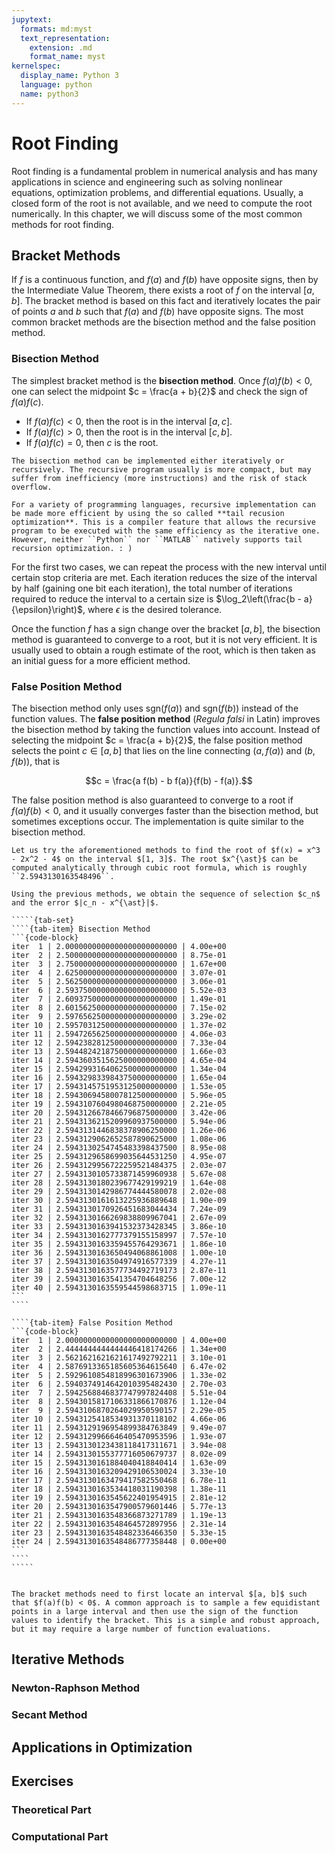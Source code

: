 ```yaml
---
jupytext:
  formats: md:myst
  text_representation:
    extension: .md
    format_name: myst
kernelspec:
  display_name: Python 3
  language: python
  name: python3
---
```


# Root Finding

Root finding is a fundamental problem in numerical analysis and has many applications in science and engineering such as solving nonlinear equations, optimization problems, and differential equations. Usually, a closed form of the root is not available, and we need to compute the root numerically. In this chapter, we will discuss some of the most common methods for root finding.

## Bracket Methods

If $f$ is a continuous function, and $f(a)$ and $f(b)$ have opposite signs, then by the Intermediate Value Theorem, there exists a root of $f$ on the interval $[a, b]$. The bracket method is based on this fact and iteratively locates the pair of points $a$ and $b$ such that $f(a)$ and $f(b)$ have opposite signs. The most common bracket methods are the bisection method and the false position method.

### Bisection Method

The simplest bracket method is the **bisection method**. Once $f(a)f(b) < 0$, one can select the midpoint $c = \frac{a + b}{2}$ and check the sign of $f(a) f(c)$.

- If $f(a)f(c) < 0$, then the root is in the interval $[a, c]$.
- If $f(a)f(c) > 0$, then the root is in the interval $[c, b]$.
- If $f(a)f(c) = 0$, then $c$ is the root.

```{margin} Iterative vs Recursive
The bisection method can be implemented either iteratively or recursively. The recursive program usually is more compact, but may suffer from inefficiency (more instructions) and the risk of stack overflow.

For a variety of programming languages, recursive implementation can be made more efficient by using the so called **tail recusion optimization**. This is a compiler feature that allows the recursive program to be executed with the same efficiency as the iterative one. However, neither ``Python`` nor ``MATLAB`` natively supports tail recursion optimization. : )
```

For the first two cases, we can repeat the process with the new interval until certain stop criteria are met. Each iteration reduces the size of the interval by half (gaining one bit each iteration), the total number of iterations required to reduce the interval to a certain size is $\log_2\left(\frac{b - a}{\epsilon}\right)$, where $\epsilon$ is the desired tolerance.

Once the function $f$ has a sign change over the bracket $[a, b]$, the bisection method is guaranteed to converge to a root, but it is not very efficient. It is usually used to obtain a rough estimate of the root, which is then taken as an initial guess for a more efficient method.

### False Position Method

The bisection method only uses $\text{sgn}(f(a))$ and $\text{sgn}(f(b))$ instead of the function values. The **false position method** (*Regula falsi* in Latin) improves the bisection method by taking the function values into account. Instead of selecting the midpoint $c = \frac{a + b}{2}$, the false position method selects the point $c\in[a, b]$ that lies on the line connecting $(a, f(a))$ and $(b, f(b))$, that is

$$c = \frac{a f(b) - b f(a)}{f(b) - f(a)}.$$

The false position method is also guaranteed to converge to a root if $f(a)f(b) < 0$, and it usually converges faster than the bisection method, but sometimes exceptions occur. The implementation is quite similar to the bisection method.

``````{prf:example}
Let us try the aforementioned methods to find the root of $f(x) = x^3 - 2x^2 - 4$ on the interval $[1, 3]$. The root $x^{\ast}$ can be computed analytically through cubic root formula, which is roughly ``2.5943130163548496``.

Using the previous methods, we obtain the sequence of selection $c_n$ and the error $|c_n - x^{\ast}|$.

`````{tab-set}
````{tab-item} Bisection Method
```{code-block}
iter  1 | 2.0000000000000000000000000 | 4.00e+00
iter  2 | 2.5000000000000000000000000 | 8.75e-01
iter  3 | 2.7500000000000000000000000 | 1.67e+00
iter  4 | 2.6250000000000000000000000 | 3.07e-01
iter  5 | 2.5625000000000000000000000 | 3.06e-01
iter  6 | 2.5937500000000000000000000 | 5.52e-03
iter  7 | 2.6093750000000000000000000 | 1.49e-01
iter  8 | 2.6015625000000000000000000 | 7.15e-02
iter  9 | 2.5976562500000000000000000 | 3.29e-02
iter 10 | 2.5957031250000000000000000 | 1.37e-02
iter 11 | 2.5947265625000000000000000 | 4.06e-03
iter 12 | 2.5942382812500000000000000 | 7.33e-04
iter 13 | 2.5944824218750000000000000 | 1.66e-03
iter 14 | 2.5943603515625000000000000 | 4.65e-04
iter 15 | 2.5942993164062500000000000 | 1.34e-04
iter 16 | 2.5943298339843750000000000 | 1.65e-04
iter 17 | 2.5943145751953125000000000 | 1.53e-05
iter 18 | 2.5943069458007812500000000 | 5.96e-05
iter 19 | 2.5943107604980468750000000 | 2.21e-05
iter 20 | 2.5943126678466796875000000 | 3.42e-06
iter 21 | 2.5943136215209960937500000 | 5.94e-06
iter 22 | 2.5943131446838378906250000 | 1.26e-06
iter 23 | 2.5943129062652587890625000 | 1.08e-06
iter 24 | 2.5943130254745483398437500 | 8.95e-08
iter 25 | 2.5943129658699035644531250 | 4.95e-07
iter 26 | 2.5943129956722259521484375 | 2.03e-07
iter 27 | 2.5943130105733871459960938 | 5.67e-08
iter 28 | 2.5943130180239677429199219 | 1.64e-08
iter 29 | 2.5943130142986774444580078 | 2.02e-08
iter 30 | 2.5943130161613225936889648 | 1.90e-09
iter 31 | 2.5943130170926451683044434 | 7.24e-09
iter 32 | 2.5943130166269838809967041 | 2.67e-09
iter 33 | 2.5943130163941532373428345 | 3.86e-10
iter 34 | 2.5943130162777379155158997 | 7.57e-10
iter 35 | 2.5943130163359455764293671 | 1.86e-10
iter 36 | 2.5943130163650494068861008 | 1.00e-10
iter 37 | 2.5943130163504974916577339 | 4.27e-11
iter 38 | 2.5943130163577734492719173 | 2.87e-11
iter 39 | 2.5943130163541354704648256 | 7.00e-12
iter 40 | 2.5943130163559544598683715 | 1.09e-11
```
````

````{tab-item} False Position Method
```{code-block}
iter  1 | 2.0000000000000000000000000 | 4.00e+00
iter  2 | 2.4444444444444446418174266 | 1.34e+00
iter  3 | 2.5621621621621617492792211 | 3.10e-01
iter  4 | 2.5876913365185605364615640 | 6.47e-02
iter  5 | 2.5929610854818996301673906 | 1.33e-02
iter  6 | 2.5940374914642010395482430 | 2.70e-03
iter  7 | 2.5942568846837747997824408 | 5.51e-04
iter  8 | 2.5943015817106331866170876 | 1.12e-04
iter  9 | 2.5943106870264029950590157 | 2.29e-05
iter 10 | 2.5943125418534931370118102 | 4.66e-06
iter 11 | 2.5943129196954899384763849 | 9.49e-07
iter 12 | 2.5943129966646405470953596 | 1.93e-07
iter 13 | 2.5943130123438118417311671 | 3.94e-08
iter 14 | 2.5943130155377716050679737 | 8.02e-09
iter 15 | 2.5943130161884040418840414 | 1.63e-09
iter 16 | 2.5943130163209429106530024 | 3.33e-10
iter 17 | 2.5943130163479417582550468 | 6.78e-11
iter 18 | 2.5943130163534418031190398 | 1.38e-11
iter 19 | 2.5943130163545622401954915 | 2.81e-12
iter 20 | 2.5943130163547900579601446 | 5.77e-13
iter 21 | 2.5943130163548366873271789 | 1.19e-13
iter 22 | 2.5943130163548464572897956 | 2.31e-14
iter 23 | 2.5943130163548482336466350 | 5.33e-15
iter 24 | 2.5943130163548486777358448 | 0.00e+00
```
````
`````
``````

```{prf:remark}
```

```{prf:remark}
The bracket methods need to first locate an interval $[a, b]$ such that $f(a)f(b) < 0$. A common approach is to sample a few equidistant points in a large interval and then use the sign of the function values to identify the bracket. This is a simple and robust approach, but it may require a large number of function evaluations.
```

## Iterative Methods

### Newton-Raphson Method

### Secant Method

## Applications in Optimization

## Exercises

### Theoretical Part

### Computational Part
